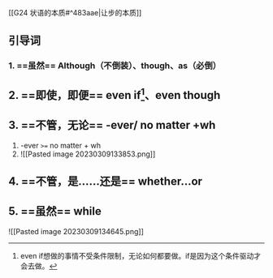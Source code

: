 
[[G24 状语的本质#^483aae|让步的本质]]

## 引导词
### 1. ==虽然==  Although（不倒装）、though、as（必倒）

## 2. ==即使，即便==  even if[^1]、even though

## 3. ==不管，无论==  -ever/ no matter +wh
1. -ever `>=` no matter + wh
2. ![[Pasted image 20230309133853.png]]

## 4. ==不管，是……还是==  whether…or

## 5. ==虽然==  while
![[Pasted image 20230309134645.png]]



[^1]: even if想做的事情不受条件限制，无论如何都要做。if是因为这个条件驱动才会去做。